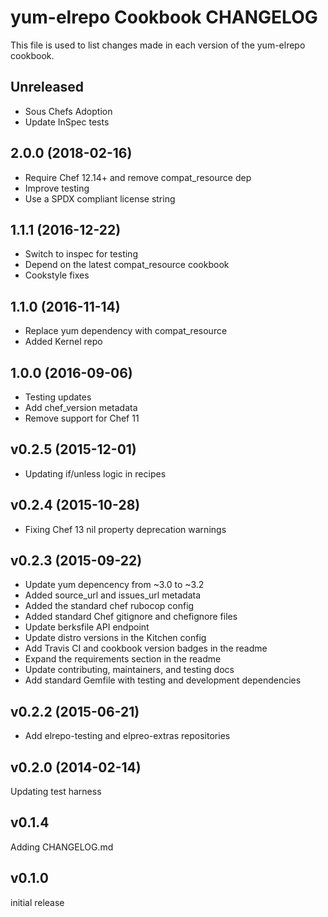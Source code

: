 # yum-elrepo Cookbook CHANGELOG

This file is used to list changes made in each version of the yum-elrepo cookbook.

## Unreleased

- Sous Chefs Adoption
- Update InSpec tests

## 2.0.0 (2018-02-16)

- Require Chef 12.14+ and remove compat_resource dep
- Improve testing
- Use a SPDX compliant license string

## 1.1.1 (2016-12-22)

- Switch to inspec for testing
- Depend on the latest compat_resource cookbook
- Cookstyle fixes

## 1.1.0 (2016-11-14)

- Replace yum dependency with compat_resource
- Added Kernel repo

## 1.0.0 (2016-09-06)

- Testing updates
- Add chef_version metadata
- Remove support for Chef 11

## v0.2.5 (2015-12-01)

- Updating if/unless logic in recipes

## v0.2.4 (2015-10-28)

- Fixing Chef 13 nil property deprecation warnings

## v0.2.3 (2015-09-22)

- Update yum depencency from ~3.0 to ~3.2
- Added source_url and issues_url metadata
- Added the standard chef rubocop config
- Added standard Chef gitignore and chefignore files
- Update berksfile API endpoint
- Update distro versions in the Kitchen config
- Add Travis CI and cookbook version badges in the readme
- Expand the requirements section in the readme
- Update contributing, maintainers, and testing docs
- Add standard Gemfile with testing and development dependencies

## v0.2.2 (2015-06-21)

- Add elrepo-testing and elpreo-extras repositories

## v0.2.0 (2014-02-14)

Updating test harness

## v0.1.4

Adding CHANGELOG.md

## v0.1.0

initial release
